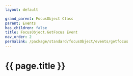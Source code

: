 ```yaml
---
layout: default

grand_parent: FocusObject Class
parent: Events
has_children: false
title: FocusObject.GetFocus Event
nav_order: 2
permalink: /package/standard/focusObject/events/getfocus
---
```

# {{ page.title }}
